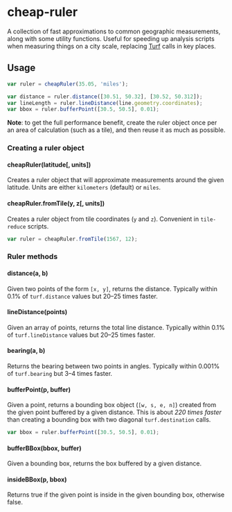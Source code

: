 # cheap-ruler

A collection of fast approximations to common geographic measurements, along with some utility functions.
Useful for speeding up analysis scripts when measuring things on a city scale,
replacing [Turf](http://turfjs.org/) calls in key places.

## Usage

```js
var ruler = cheapRuler(35.05, 'miles');

var distance = ruler.distance([30.51, 50.32], [30.52, 50.312]);
var lineLength = ruler.lineDistance(line.geometry.coordinates);
var bbox = ruler.bufferPoint([30.5, 50.5], 0.01);
```

**Note**: to get the full performance benefit, create the ruler object once per an area of calculation (such as a tile), and then reuse it as much as possible.

### Creating a ruler object

#### cheapRuler(latitude[, units])

Creates a ruler object that will approximate measurements around the given latitude.
Units are either `kilometers` (default) or `miles`.

#### cheapRuler.fromTile(y, z[, units])

Creates a ruler object from tile coordinates (`y` and `z`). Convenient in `tile-reduce` scripts.

```js
var ruler = cheapRuler.fromTile(1567, 12);
```

### Ruler methods

#### distance(a, b)

Given two points of the form `[x, y]`, returns the distance. Typically within 0.1% of `turf.distance` values but 20–25 times faster.

#### lineDistance(points)

Given an array of points, returns the total line distance. Typically within 0.1% of `turf.lineDistance` values but 20–25 times faster.

#### bearing(a, b)

Returns the bearing between two points in angles. Typically within 0.001% of `turf.bearing` but 3–4 times faster.

#### bufferPoint(p, buffer)

Given a point, returns a bounding box object (`[w, s, e, n]`) created from the given point buffered by a given distance.
This is about _220 times faster_ than creating a bounding box with two diagonal `turf.destination` calls.

```js
var bbox = ruler.bufferPoint([30.5, 50.5], 0.01);
```

#### bufferBBox(bbox, buffer)

Given a bounding box, returns the box buffered by a given distance.

#### insideBBox(p, bbox)

Returns true if the given point is inside in the given bounding box, otherwise false.
